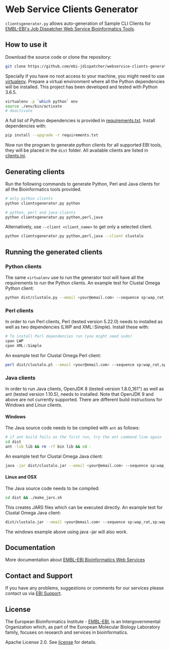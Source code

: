 # Web Service Clients Generator

`clientsgenerator.py` allows auto-generation of Sample CLI Clients for
[EMBL-EBI's Job Dispatcher Web Service Bioinformatics Tools](https://www.ebi.ac.uk/services).

## How to use it

Download the source code or clone the repository:

```bash
git clone https://github.com/ebi-jdispatcher/webservice-clients-generator.git
```

Specially if you have no root access to your machine, you might need to
use [virtualenv](http://docs.python-guide.org/en/latest/dev/virtualenvs/).
Prepare a virtual environment where all the Python dependencies will be installed.
This project has been developed and tested with Python 3.6.5.

```bash
virtualenv -p `which python` env
source ./env/bin/activate
# deactivate
```

A full list of Python dependencies is provided in [requirements.txt](requirements.txt). Install dependencies with:

```bash
pip install --upgrade -r requirements.txt
```

Now run the program to generate python clients for all supported EBI tools, they will be placed in the `dist` folder.
All available clients are listed in [clients.ini](clients.ini).

## Generating clients

Run the following commands to generate Python, Perl and Java clients for all the Bioinformatics tools provided.

```bash
# only python clients
python clientsgenerator.py python
```

```bash
# python, perl and java clients
python clientsgenerator.py python,perl,java
```

Alternatively, use `--client <client_name>` to get only a selected client.

```bash
python clientsgenerator.py python,perl,java --client clustalo
```

## Running the generated clients

### Python clients

The same `virtualenv` use to run the generator tool will have all the requirements to run the Python clients.
An example test for Clustal Omega Python client:

```bash
python dist/clustalo.py --email <your@email.com> --sequence sp:wap_rat,sp:wap_mouse,sp:wap_pig
```

### Perl clients

In order to run Perl clients, Perl (tested version 5.22.0) needs to installed as well as two dependencies
(LWP and XML::Simple). Install these with:

```bash
# To install Perl dependencies run (you might need sudo)
cpan LWP
cpan XML::Simple
```

An example test for Clustal Omega Perl client:

```bash
perl dist/clustalo.pl --email <your@email.com> --sequence sp:wap_rat,sp:wap_mouse,sp:wap_pig
```

### Java clients

In order to run Java clients, OpenJDK 8 (tested version 1.8.0_161") as well as ant (tested version 1.10.5), needs to installed. Note that OpenJDK 9 and above are not
currently supported. There are different build instructions for Windows and
Linux clients.

#### Windows

The Java source code needs to be compiled with `ant` as follows:
```bash
# if ant build fails on the first run, try the ant command line again
cd dist
ant -lib lib && rm -rf bin lib && cd -
```

An example test for Clustal Omega Java client:

```bash
java -jar dist/clustalo.jar --email <your@email.com> --sequence sp:wap_rat,sp:wap_mouse,sp:wap_pig
```

#### Linux and OSX

The Java source code needs to be compiled:

```bash
cd dist && ./make_jars.sh
```

This creates JARS files which can be executed directly. An example test for Clustal Omega Java client:

```bash
dist/clustalo.jar --email <your@email.com> --sequence sp:wap_rat,sp:wap_mouse,sp:wap_pig
```

The windows example above using java -jar will also work.

## Documentation

More documentation about [EMBL-EBI Bioinformatics Web Services](https://www.ebi.ac.uk/jdispatcher/docs/webservices/)

## Contact and Support

If you have any problems, suggestions or comments for our services please
contact us via [EBI Support](https://www.ebi.ac.uk/about/contact/support/job-dispatcher-services).

## License
The European Bioinformatics Institute - [EMBL-EBI](https://www.ebi.ac.uk/), is an Intergovernmental Organization which, as part of the European Molecular Biology Laboratory family, focuses on research and services in bioinformatics.  

Apache License 2.0. See [license](LICENSE) for details.
